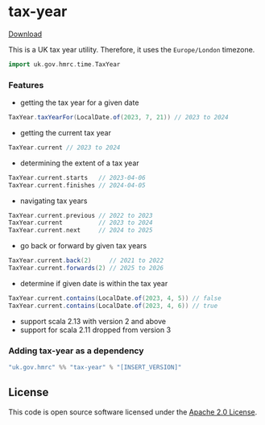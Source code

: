 tax-year
====
[Download](https://open.artefacts.tax.service.gov.uk/maven2/uk/gov/hmrc/tax-year_2.13/)

This is a UK tax year utility. Therefore, it uses the `Europe/London` timezone.

```scala
import uk.gov.hmrc.time.TaxYear
```

### Features
* getting the tax year for a given date
```scala
TaxYear.taxYearFor(LocalDate.of(2023, 7, 21)) // 2023 to 2024
```
* getting the current tax year
```scala
TaxYear.current // 2023 to 2024
```
* determining the extent of a tax year
```scala
TaxYear.current.starts   // 2023-04-06
TaxYear.current.finishes // 2024-04-05
```
* navigating tax years
```scala
TaxYear.current.previous // 2022 to 2023
TaxYear.current          // 2023 to 2024
TaxYear.current.next     // 2024 to 2025
```
* go back or forward by given tax years
```scala
TaxYear.current.back(2)     // 2021 to 2022
TaxYear.current.forwards(2) // 2025 to 2026
```
* determine if given date is within the tax year
```scala
TaxYear.current.contains(LocalDate.of(2023, 4, 5)) // false
TaxYear.current.contains(LocalDate.of(2023, 4, 6)) // true
```
* support scala 2.13 with version 2 and above
* support for scala 2.11 dropped from version 3

### Adding tax-year as a dependency

```scala
"uk.gov.hmrc" %% "tax-year" % "[INSERT_VERSION]"
```

## License ##
 
This code is open source software licensed under the [Apache 2.0 License]("http://www.apache.org/licenses/LICENSE-2.0.html"). 

